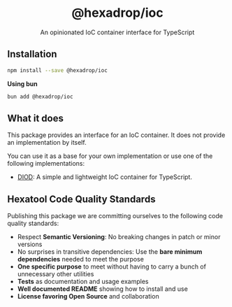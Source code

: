 <h1 align="center">
  @hexadrop/ioc
</h1>

<p align="center">
  An opinionated IoC container interface for TypeScript
</p>

## Installation

```bash
npm install --save @hexadrop/ioc
```

**Using bun**

```bash
bun add @hexadrop/ioc
```

## What it does

This package provides an interface for an IoC container. It does not provide an implementation by itself.

You can use it as a base for your own implementation or use one of the following implementations:

-   [DIOD](https://github.com/artberri/diod): A simple and lightweight IoC container for TypeScript.

## Hexatool Code Quality Standards

Publishing this package we are committing ourselves to the following code quality standards:

-   Respect **Semantic Versioning**: No breaking changes in patch or minor versions
-   No surprises in transitive dependencies: Use the **bare minimum dependencies** needed to meet the purpose
-   **One specific purpose** to meet without having to carry a bunch of unnecessary other utilities
-   **Tests** as documentation and usage examples
-   **Well documented README** showing how to install and use
-   **License favoring Open Source** and collaboration
